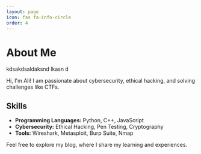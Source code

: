 ```yaml
---
layout: page
icon: fas fa-info-circle
order: 4
---
```


# About Me
kdsakdsaldaksnd lkasn d

Hi, I'm Ali! I am passionate about cybersecurity, ethical hacking, and solving challenges like CTFs.

## Skills

- **Programming Languages:** Python, C++, JavaScript
- **Cybersecurity:** Ethical Hacking, Pen Testing, Cryptography
- **Tools:** Wireshark, Metasploit, Burp Suite, Nmap

Feel free to explore my blog, where I share my learning and experiences.
